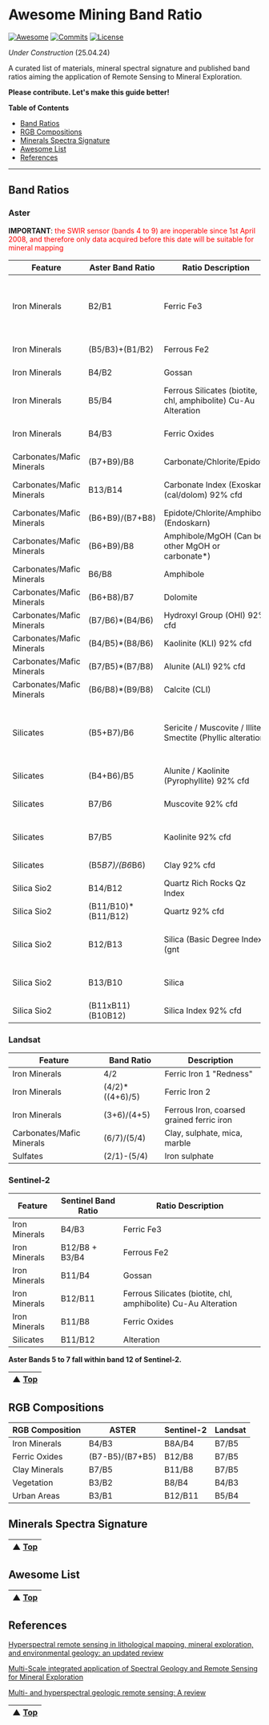 # Awesome Mining Band Ratio

[![Awesome](https://raw.githubusercontent.com/softwareunderground/awesome-open-geoscience/master/media/icon/badge.svg)](https://github.com/sindresorhus/awesome) [![Commits](https://img.shields.io/github/last-commit/rodreras/awesome-mining-band-ratio.svg?label=last%20contribution)](https://github.com/rodreras/awesome-mining-band-ratio/commits/main) [![License](https://img.shields.io/github/license/rodreras/awesome-mining-band-ratio.svg)](https://github.com/rodreras/awesome-mining-band-ratio/blob/master/LICENSE)


_Under Construction_ (25.04.24)

A curated list of  materials, mineral spectral signature and published band ratios aiming the application of Remote Sensing to Mineral Exploration. 

**Please contribute. Let's make this guide better!**

**Table of Contents**

- [Band Ratios](#band-ratios)
- [RGB Compositions](#rgb-compositions)
- [Minerals Spectra Signature](#minerals-spectra-signature)
- [Awesome List](#awesome-list)
- [References](#references)

---

## Band Ratios

### Aster

**IMPORTANT**: <span style="color:red">the SWIR sensor (bands 4 to 9) are inoperable since 1st April 2008, and therefore only data acquired before this date will be suitable for mineral mapping</span>

| Feature               | Aster Band Ratio    | Ratio Description                                             | References                            |
|-----------------------|---------------------|---------------------------------------------------------------|---------------------------------------|
| Iron Minerals         | B2/B1               | Ferric Fe3                                                    | [Rowan and Mars, 2003](https://www.sciencedirect.com/science/article/pii/S003442570200127X); Hewson et al., 2001, 2004a |
| Iron Minerals         | (B5/B3)+(B1/B2)     | Ferrous Fe2                                                   | [Rowan and Mars, 2003](https://www.sciencedirect.com/science/article/pii/S003442570200127X)                |
| Iron Minerals         | B4/B2               | Gossan                                                        | Volesky et al., 2003                |
| Iron Minerals         | B5/B4               | Ferrous Silicates (biotite, chl, amphibolite) Cu-Au Alteration | Hewson et al., 2001, 2004a         |
| Iron Minerals         | B4/B3               | Ferric Oxides                                                 | Hewson et al., 2001, 2004a         |
| Carbonates/Mafic Minerals | (B7+B9)/B8     | Carbonate/Chlorite/Epidote                                    | [Rowan and Mars, 2003](https://www.sciencedirect.com/science/article/pii/S003442570200127X)                |
| Carbonates/Mafic Minerals | B13/B14        | Carbonate Index (Exoskarn (cal/dolom) 92% cfd                 | Bierwith, Nimoyima, CSIRO          |
| Carbonates/Mafic Minerals | (B6+B9)/(B7+B8) | Epidote/Chlorite/Amphibole (Endoskarn)                        | CSIRO                               |
| Carbonates/Mafic Minerals | (B6+B9)/B8     | Amphibole/MgOH (Can be other MgOH or carbonate*)             | Hewson et al., 2001, 2004a         |
| Carbonates/Mafic Minerals | B6/B8          | Amphibole                                                      | Bierwith                            |
| Carbonates/Mafic Minerals | (B6+B8)/B7     | Dolomite                                                       | [Rowan and Mars, 2003](https://www.sciencedirect.com/science/article/pii/S003442570200127X)                |
| Carbonates/Mafic Minerals | (B7/B6)*(B4/B6) | Hydroxyl Group (OHI) 92% cfd                                  | Ninomiya, 2003a                     |
| Carbonates/Mafic Minerals | (B4/B5)*(B8/B6) | Kaolinite (KLI) 92% cfd                                       | Ninomiya, 2003a                     |
| Carbonates/Mafic Minerals | (B7/B5)*(B7/B8) | Alunite (ALI) 92% cfd                                         | Ninomiya, 2003a                     |
| Carbonates/Mafic Minerals | (B6/B8)*(B9/B8) | Calcite (CLI)                                                  | Ninomiya, 2003a                     |
| Silicates             | (B5+B7)/B6          | Sericite / Muscovite / Illite / Smectite (Phyllic alteration) | [Rowan and Mars, 2003](https://www.sciencedirect.com/science/article/pii/S003442570200127X); Hewson et al., 2001, 2004a |
| Silicates             | (B4+B6)/B5          | Alunite / Kaolinite (Pyrophyllite) 92% cfd                   | [Rowan and Mars, 2003](https://www.sciencedirect.com/science/article/pii/S003442570200127X)               |
| Silicates             | B7/B6               | Muscovite 92% cfd                                             | Hewson et al., 2001, 2004a         |
| Silicates             | B7/B5               | Kaolinite 92% cfd                                             | Hewson et al., 2001, 2004a         |
| Silicates             | (B5*B7)/(B6*B6)     | Clay 92% cfd                                                  | Bierwith, 2002                      |
| Silica Sio2           | B14/B12             | Quartz Rich Rocks Qz Index                                    | [Rowan and Mars, 2003](https://www.sciencedirect.com/science/article/pii/S003442570200127X)               |
| Silica Sio2           | (B11/B10)*(B11/B12) | Quartz 92% cfd                                                | Ninomya, 2003a                      |
| Silica Sio2           | B12/B13             | Silica (Basic Degree Index (gnt                               | Ninomiya, 2002, Bierwith, CSIRO    |
| Silica Sio2           | B13/B10             | Silica                                                         | Hewson et al., 2001, 2004a         |
| Silica Sio2           | (B11xB11)(B10B12)  | Silica Index 92% cfd                                          | Ninoyima                            |




### Landsat

| Feature                   | Band Ratio         | Description                                  |
|---------------------------|--------------------|----------------------------------------------|
| Iron Minerals             | 4/2                | Ferric Iron 1 "Redness"                     |
| Iron Minerals             | (4/2)*((4+6)/5)   | Ferric Iron 2                               |
| Iron Minerals             | (3+6)/(4+5)       | Ferrous Iron, coarsed grained ferric iron   |
| Carbonates/Mafic Minerals| (6/7)/(5/4)       | Clay, sulphate, mica, marble                |
| Sulfates                  | (2/1)-(5/4)       | Iron sulphate                               |


### Sentinel-2

| Feature       | Sentinel Band Ratio  | Ratio Description                                        |
|---------------|-----------------------|----------------------------------------------------------|
| Iron Minerals | B4/B3                 | Ferric Fe3                                               |
| Iron Minerals | B12/B8 + B3/B4        | Ferrous Fe2                                              |
| Iron Minerals | B11/B4                | Gossan                                                   |
| Iron Minerals | B12/B11               | Ferrous Silicates (biotite, chl, amphibolite) Cu-Au Alteration |
| Iron Minerals | B11/B8                | Ferric Oxides                                            |
| Silicates     | B11/B12               | Alteration                                               |


**Aster Bands 5 to 7 fall within band 12 of Sentinel-2.**

| ▲ [Top](#awesome-mining-band-ratio) |
|---|

## RGB Compositions

| RGB Composition        | ASTER         | Sentinel-2    | Landsat       |
|------------------------|---------------|---------------|---------------|
| Iron Minerals          | B4/B3         | B8A/B4        | B7/B5         |
| Ferric Oxides         | (B7-B5)/(B7+B5) | B12/B8       | B7/B5         |
| Clay Minerals         | B7/B5         | B11/B8        | B7/B5         |
| Vegetation            | B3/B2         | B8/B4         | B4/B3         |
| Urban Areas           | B3/B1         | B12/B11       | B5/B4         |


## Minerals Spectra Signature

| ▲ [Top](#awesome-mining-band-ratio) |
|---|

## Awesome List

| ▲ [Top](#awesome-mining-band-ratio) |
|---|

## References

[Hyperspectral remote sensing in lithological mapping, mineral exploration, and environmental geology: an updated review](https://www.spiedigitallibrary.org/journals/journal-of-applied-remote-sensing/volume-15/issue-3/031501/Hyperspectral-remote-sensing-in-lithological-mapping-mineral-exploration-and-environmental/10.1117/1.JRS.15.031501.full?tab=ArticleLinkCited)

[Multi-Scale integrated application of Spectral Geology and Remote Sensing for
Mineral Exploration](https://www.researchgate.net/profile/Constanza-Jara/publication/320929822_Multi-scale_Integrated_Application_of_Spectral_Geology_and_Remote_Sensing_for_Mineral_Exploration/links/5a02f77c458515713b3f591a/Multi-scale-Integrated-Application-of-Spectral-Geology-and-Remote-Sensing-for-Mineral-Exploration.pdf)

[Multi- and hyperspectral geologic remote sensing: A review](https://pdf.sciencedirectassets.com/272637/1-s2.0-S0303243411X00065/1-s2.0-S0303243411001103/main.pdf?X-Amz-Security-Token=IQoJb3JpZ2luX2VjEGMaCXVzLWVhc3QtMSJHMEUCIQCJyUff4Gz81QJF9JdezEEKRD%2BS1atEQYlRZHk%2Fmi0qRgIgETNRx0UVr%2FEnC4gpQ3biYZuhPQLGSAqF3b8IRFlb0T4qvAUIrP%2F%2F%2F%2F%2F%2F%2F%2F%2F%2FARAFGgwwNTkwMDM1NDY4NjUiDDYVk6eGnpHpedJhPiqQBXgjSIKURTr51rsKMdz0ZRMrbTW5LnIgAFBCcojJhHz3G6gL5v6CHHvmf9eJ1XNZf4DuWVuRvo0thZA8ZAYnIZAoQnfB8769v287qXxZ0Z%2FezUsNQZfF9cU8rXh2RkVTqtaDRD4%2Fiw1MuaV3ho7C77eSakSSyqcmThol8fN3KQXBfEgaA04LlBtqir45pLGp9LC%2FoZijU5Pz1F3qG0kPyiiXpWKg7otf4FlVXleyk9WDbwyOiuPwKoRVmm3wgmSgWzYbEnxJmw8DKwwH75tBjp%2Bhr53Tuv9yGnvfs%2B2vSjXkLyT51%2FjHe0fPYWF2f9uRmDBUaeYZHYh9EaM1W7fICQtBGw0Lg8dg5NXZ%2FLtphHef4Gtb2x4CiuX%2BAa5gziOjRVCRwBtgYjx7DWSw5yQ9tLsGY0siHVY6TptmoP71kfcuKlTnpFiBRemWeT97CubIPEPLvYNsjqjtzgbMTU7qPuaWb2NozzlFbPxqCRuhhb6LkDe5dcbgcXFZQTNNoyjM4m2O9X2hU%2FeQbVBE8yAX%2BHHV1148gvpLHZimg5SzOIB%2F%2BeQj43eTYCxa2CFMu%2BLrWIt9aciw8JTMvArEuhXe0IJ0p88dG%2FL8ZjKSPJAlqzHUiv9XNbzO3fXJ%2BN2vD1kur7d9zqREp%2BGHtLFUimLxYLmzoyh6YHGAa3nZEOGYk8SsLChWAj3Y71a154i0xPDDlLLKXCyK%2FxAwNrVe4r0NgQ5oSE%2BAFk0fJxpNjPDiUCnlSywBj2YXnkd95KgiGTwvgCghMlqGGAAjBmPquCm%2FjSMjwYmmqBxEraPBZ90jB%2FKuXUkRkhgPPS4fB4jeYSDDbjGl1S%2B7Dzr142vnd2KkiSY9c7n2DZrcd8f9j0bqqiUmMILIqrEGOrEBj4E80zOBvX%2F8JTKgnrkyuGZTasbkRWtQ2cFumYTurVL9Qxn3ikkRqn%2FBKEAMtW3147zZINdawVgBVI2S0Y5hT%2BmWkclnePa3aDnae38ZHgJbYx3uSJ2Qe7YoZnA%2FJ%2BRi1JNXR6ogHcHE107CTyqGSjhbUHWpTe%2Bqwe%2BKUUzfaSY3YUvV3LCfD6CzW6QEeULgHhkDPI4eOHiY1%2FNAV64bonv4xqH%2Fs%2BwZPdJ8hUXdcIhD&X-Amz-Algorithm=AWS4-HMAC-SHA256&X-Amz-Date=20240425T190706Z&X-Amz-SignedHeaders=host&X-Amz-Expires=300&X-Amz-Credential=ASIAQ3PHCVTYUZJMK2ES%2F20240425%2Fus-east-1%2Fs3%2Faws4_request&X-Amz-Signature=61194111661af2a2b54bb010aebf17aeb29756527712a8291d753b89900ed643&hash=103183f55df46fa10e14ad228c6bc030df697f7e7ab88e271033839fb8931d94&host=68042c943591013ac2b2430a89b270f6af2c76d8dfd086a07176afe7c76c2c61&pii=S0303243411001103&tid=spdf-abfaa764-d3c1-4b8f-9e3d-2d80631ef776&sid=f7ca20818f06a343a44ab634748009509968gxrqb&type=client&tsoh=d3d3LnNjaWVuY2VkaXJlY3QuY29t&ua=1c135e510150570b5354&rr=87a09d34c89401cc&cc=fr)

| ▲ [Top](#awesome-mining-band-ratio) |
|---|